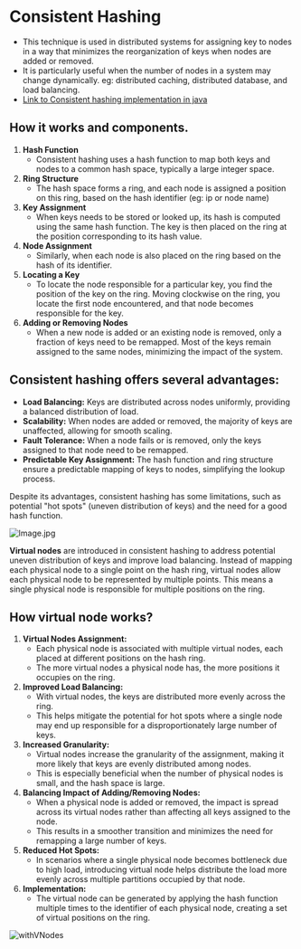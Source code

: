 # Consistent Hashing

- This technique is used in distributed systems for assigning key to nodes in a way that minimizes the reorganization of keys when nodes are added or removed.
- It is particularly useful when the number of nodes in a system may change dynamically. eg: distributed caching, distributed database, and load balancing.
- [Link to Consistent hashing implementation in java](../../caseStudies/consistentHashing/WithVirtualNodes.java)

## How it works and components.

1. **Hash Function**
   - Consistent hashing uses a hash function to map both keys and nodes to a common hash space, typically a large integer space.
2. **Ring Structure**
   - The hash space forms a ring, and each node is assigned a position on this ring, based on the hash identifier (eg: ip or node name)
3. **Key Assignment**
    - When keys needs to be stored or looked up, its hash is computed using the same hash function. The key is then placed on the ring at the position corresponding to its hash value.
4. **Node Assignment**
   - Similarly, when each node is also placed on the ring based on the hash of its identifier.
5. **Locating a Key**
   - To locate the node responsible for a particular key, you find the position of the key on the ring. Moving clockwise on the ring, you locate the first node encountered, and that node becomes responsible for the key.
6. **Adding or Removing Nodes**
    - When a new node is added or an existing node is removed, only a fraction of keys need to be remapped. Most of the keys remain assigned to the same nodes, minimizing the impact of the system.

## Consistent hashing offers several advantages:

- **Load Balancing:** Keys are distributed across nodes uniformly, providing a balanced distribution of load.
- **Scalability:** When nodes are added or removed, the majority of keys are unaffected, allowing for smooth scaling.
- **Fault Tolerance:** When a node fails or is removed, only the keys assigned to that node need to be remapped.
- **Predictable Key Assignment:** The hash function and ring structure ensure a predictable mapping of keys to nodes, simplifying the lookup process.

Despite its advantages, consistent hashing has some limitations, such as potential "hot spots" (uneven distribution of keys)
and the need for a good hash function.

![Image.jpg](https://media.geeksforgeeks.org/wp-content/uploads/20231212172745/Consistent-Hashing.jpg)

**Virtual nodes** are introduced in consistent hashing to address potential uneven distribution of keys and improve load balancing.
Instead of mapping each physical node to a single point on the hash ring, virtual nodes allow each physical node to be represented by multiple points.
This means a single physical node is responsible for multiple positions on the ring.
## How virtual node works?

1. **Virtual Nodes Assignment:**
   - Each physical node is associated with multiple virtual nodes, each placed at different positions on the hash ring.
   - The more virtual nodes a physical node has, the more positions it occupies on the ring.
2. **Improved Load Balancing:**
   - With virtual nodes, the keys are distributed more evenly across the ring.
   - This helps mitigate the potential for hot spots where a single node may end up responsible for a disproportionately large number of keys.
3. **Increased Granularity:**
   - Virtual nodes increase the granularity of the assignment, making it more likely that keys are evenly distributed among nodes.
   - This is especially beneficial when the number of physical nodes is small, and the hash space is large.
4. **Balancing Impact of Adding/Removing Nodes:**
   - When a physical node is added or removed, the impact is spread across its virtual nodes rather than affecting all keys assigned to the node.
   - This results in a smoother transition and minimizes the need for remapping a large number of keys.
5. **Reduced Hot Spots:**
   - In scenarios where a single physical node becomes bottleneck due to high load, introducing virtual node helps distribute the load more evenly across multiple partitions occupied by that node.
6. **Implementation:**
    - The virtual node can be generated by  applying the hash function multiple times to the identifier of each physical node, creating a set of virtual positions on the ring.


![withVNodes](https://miro.medium.com/v2/resize:fit:463/1*3sNlBRN-yTOWMdzDCjrQ4Q.png)


